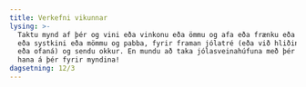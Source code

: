```yaml
---
title: Verkefni vikunnar
lysing: >-
  Taktu mynd af þér og vini eða vinkonu eða ömmu og afa eða frænku eða frænda
  eða systkini eða mömmu og pabba, fyrir framan jólatré (eða við hliðina á jáhh
  eða ofaná) og sendu okkur. En mundu að taka jólasveinahúfuna með þér og hafa
  hana á þér fyrir myndina!
dagsetning: 12/3
---
```


